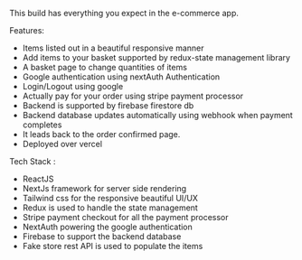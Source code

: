 This build has everything you expect in the e-commerce app.

Features:

- Items listed out in a beautiful responsive manner
- Add items to your basket supported by redux-state management library
- A basket page to change quantities of items
- Google authentication using nextAuth Authentication
- Login/Logout using google
- Actually pay for your order using stripe payment processor
- Backend is supported by firebase firestore db
- Backend database updates automatically using webhook when payment completes
- It leads back to the order confirmed page.
- Deployed over vercel


Tech Stack :

- ReactJS
- NextJs framework for server side rendering
- Tailwind css for the responsive beautiful UI/UX
- Redux is used to handle the state management
- Stripe payment checkout for all the payment processor
- NextAuth powering the google authentication
- Firebase to support the backend database
- Fake store rest API is used to populate the items